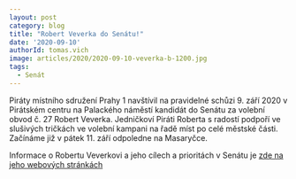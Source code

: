 ```yaml
---
layout: post
category: blog
title: "Robert Veverka do Senátu!"
date: '2020-09-10'
authorId: tomas.vich 
image: articles/2020/2020-09-10-veverka-b-1200.jpg
tags:
  - Senát
---
```


Piráty místního sdružení Prahy 1 navštívil na pravidelné schůzi 9. září 2020 v Pirátském centru na
Palackého náměstí kandidát do Senátu za volební obvod č. 27 Robert Veverka. Jedničkoví Piráti
Roberta s radostí podpoří ve slušivých tričkách ve volební kampani na řadě míst po celé městské
části. Začínáme již v pátek 11. září odpoledne na Masaryčce.

Informace o Robertu Veverkovi a jeho cílech a prioritách v Senátu je [zde na jeho webových
stránkách](https://robertveverka.cz)
